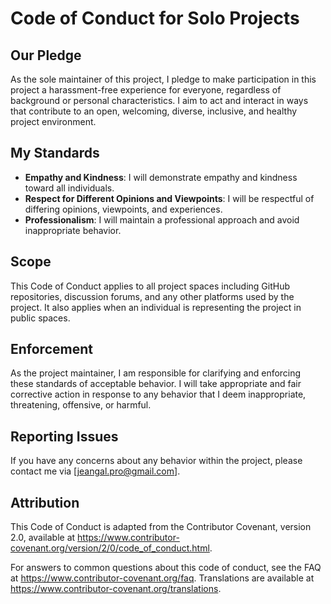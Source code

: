 # Code of Conduct for Solo Projects

## Our Pledge

As the sole maintainer of this project, I pledge to make participation in this project a harassment-free experience for everyone, regardless of background or personal characteristics. I aim to act and interact in ways that contribute to an open, welcoming, diverse, inclusive, and healthy project environment.

## My Standards

- **Empathy and Kindness**: I will demonstrate empathy and kindness toward all individuals.
- **Respect for Different Opinions and Viewpoints**: I will be respectful of differing opinions, viewpoints, and experiences.
- **Professionalism**: I will maintain a professional approach and avoid inappropriate behavior.

## Scope

This Code of Conduct applies to all project spaces including GitHub repositories, discussion forums, and any other platforms used by the project. It also applies when an individual is representing the project in public spaces.

## Enforcement

As the project maintainer, I am responsible for clarifying and enforcing these standards of acceptable behavior. I will take appropriate and fair corrective action in response to any behavior that I deem inappropriate, threatening, offensive, or harmful.

## Reporting Issues

If you have any concerns about any behavior within the project, please contact me via [jeangal.pro@gmail.com].

## Attribution

This Code of Conduct is adapted from the Contributor Covenant, version 2.0, available at https://www.contributor-covenant.org/version/2/0/code_of_conduct.html.

For answers to common questions about this code of conduct, see the FAQ at https://www.contributor-covenant.org/faq. Translations are available at https://www.contributor-covenant.org/translations.
